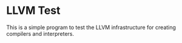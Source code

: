 # LLVM Test

This is a simple program to test the LLVM infrastructure for creating compilers and interpreters.
